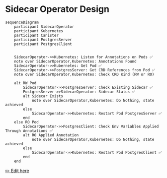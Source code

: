 # Sidecar Operator Design

```mermaid
sequenceDiagram
    participant SidecarOperator
    participant Kubernetes
    participant Canister
    participant PostgresServer
    participant PostgresClient


    SidecarOperator->>Kubernetes: Listen for Annotations on Pods ✅
    note over SidecarOperator,Kubernetes: Annotations Found
    SidecarOperator->>Kubernetes: Get Pod ✅
    SidecarOperator->>PostgresServer: Get CRD References from Pod ✅
    note over SidecarOperator,Kubernetes: Check CRD Kind (RW or RO)

    alt RW Pod
        SidecarOperator->>PostgresServer: Check Existing Sidecar ✅
        PostgresServer->>SidecarOperator: Sidecar Status ✅
        alt Sidecar Exists
            note over SidecarOperator,Kubernetes: Do Nothing, state achieved
        else
            SidecarOperator->>Kubernetes: Restart Pod PostgresServer ✅
        end
    else RO Pod
        SidecarOperator->>PostgresClient: Check Env Variables Applied Through Annotations ✅
        alt RO Applied Annotation
            note over SidecarOperator,Kubernetes: Do Nothing, state achieved
        else
            SidecarOperator->>Kubernetes: Restart Pod PostgresClient ✅
        end
    end
```

[✏️ Edit here](https://mermaid.live/edit#pako:eNrNVMGO0zAQ_RXLJ5BC1TS0aXNYadUuHBZYlCJWQrl442ljbWMH26l2qXrkL_g6voRxvNk0Lax6xLnYmZn33jxbs6O54kATauB7DTKHhWBrzcpMElwV01bkomLSkqXgkDN9U4FmVunThOv6DrQEC-Y0NmdSGAt_qfqsjF1rMEvQ25fi840AaTPpPpdzJOfNxUXHn5APjk2SldLkUkplmRVKGqIk4nFDfv_66VEwBEQh8TFecIh2CPFO1ZKfI-E9OPG84zpN7_fuS-bpgqSwAu0uw5CVVmUf5jzJ8wLy-wbsWkhOXqW3BL1Ib163_rGNJfgTof35PIUe9uoB7RVy3RZ04tzq1yDIEWzyXLZEU2vTr3a62njDY7rY-e0vFPmkbIEaA2KQBQjLCwFbOOgWNgb62C9faAqIpP2l9nvsdwDt-3AEaPm5HvsX_uyx3JKvTAt2t8FncFlVGOXkS6FVvS56L_LEPqRs87u8_9lF3_m_XHQb_9GAlqBLJjgOrJ0LZ9QWUEJGE9xypu8zmsk95rHaquWjzGlidQ0BrSuO-p-GG01WDGUHFCfMN6XKNgmPNNnRB5qEbwfxLJ6Gk2k8G0ejKA4D-oi_40E8GkbD2Xg2jMfRJJ7sA_qjQQgHw9EojKaYixXhdBJQ4AL7_-jnazNmWx1XTcTT7v8A4JfcLg)